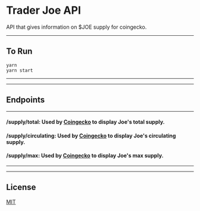 # Trader Joe API

API that gives information on $JOE supply for coingecko.

---

## To Run
```
yarn
yarn start
```

---
---

## Endpoints

---

#### **/supply/total**: Used by [Coingecko](https://coingecko.com) to display Joe's total supply.
#### **/supply/circulating**: Used by [Coingecko](https://coingecko.com) to display Joe's circulating supply.
#### **/supply/max**: Used by [Coingecko](https://coingecko.com) to display Joe's max supply.

---
---

## License

[MIT](LICENSE)